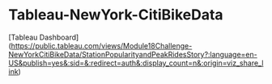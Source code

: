 # Tableau-NewYork-CitiBikeData
[Tableau Dashboard] (https://public.tableau.com/views/Module18Challenge-NewYorkCitiBikeData/StationPopularityandPeakRidesStory?:language=en-US&publish=yes&:sid=&:redirect=auth&:display_count=n&:origin=viz_share_link)
